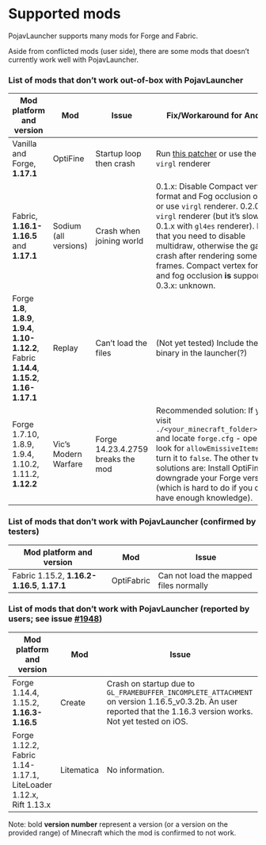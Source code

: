 # Supported mods

PojavLauncher supports many mods for Forge and Fabric.

Aside from conflicted mods (user side), there are some mods that doesn’t currently work well with PojavLauncher.

### List of mods that don’t work out-of-box with PojavLauncher

| Mod platform and version | Mod | Issue | Fix/Workaround for Android | Fix/Workaround for iOS |
| ------- | ------- | ------- | ------- | ------- |
| Vanilla and Forge, **1.17.1** | OptiFine | Startup loop then crash | Run [this patcher](https://cdn.discordapp.com/attachments/724163890803638277/888992640819925032/PojavOF117AssetsPatcher.jar) or use the new `virgl` renderer | Use gl4es with shader conversion disabled, or run [this patcher](https://cdn.discordapp.com/attachments/724163890803638277/888992640819925032/PojavOF117AssetsPatcher.jar), or use `tinygl4angle` renderer. |
| Fabric, **1.16.1-1.16.5** and **1.17.1** | Sodium (all versions) | Crash when joining world | 0.1.x: Disable Compact vertex format and Fog occlusion option, or use `virgl` renderer. 0.2.0: Use `virgl` renderer (but it’s slower than 0.1.x with `gl4es` renderer). Note that you need to disable multidraw, otherwise the game will crash after rendering some frames. Compact vertex format and fog occlusion __**is**__ supported. 0.3.x: unknown. | Unknown. |
| Forge **1.8**, **1.8.9**, **1.9.4**, **1.10-1.12.2**, Fabric **1.14.4**, **1.15.2**, **1.16-1.17.1** | Replay | Can’t load the files | (Not yet tested) Include the `ffmpeg` binary in the launcher(?) | Install `ffmpeg` package from your package manager (Cydia, Sileo, Zebra or Installer) |
| Forge 1.7.10, 1.8.9, 1.9.4, 1.10.2, 1.11.2, **1.12.2** | Vic’s Modern Warfare | Forge 14.23.4.2759 breaks the mod | Recommended solution: If you visit `./<your_minecraft_folder>/config` and locate `forge.cfg` - open it and look for `allowEmissiveItems` and turn it to `false`. The other two solutions are: Install OptiFine or downgrade your Forge version (which is hard to do if you don’t have enough knowledge). | Recommended solution: If you visit `./<your_minecraft_folder>/config` and locate `forge.cfg` - open it and look for `allowEmissiveItems` and turn it to `false`. The other two solutions are: Install OptiFine or downgrade your Forge version (which is hard to do if you don’t have enough knowledge). |

### List of mods that don’t work with PojavLauncher (confirmed by testers)

| Mod platform and version | Mod | Issue |
| - | - | - |
| Fabric 1.15.2, **1.16.2-1.16.5**, **1.17.1** | OptiFabric | Can not load the mapped files normally |

### List of mods that don’t work with PojavLauncher (reported by users; see issue [#1948](https://github.com/PojavLauncherTeam/PojavLauncher/issues/1948))

| Mod platform and version | Mod | Issue |
| ------- | ------- | ------- |
| Forge 1.14.4, 1.15.2, **1.16.3-1.16.5** | Create | Crash on startup due to `GL_FRAMEBUFFER_INCOMPLETE_ATTACHMENT` on version 1.16.5_v0.3.2b. An user reported that the 1.16.3 version works. Not yet tested on iOS. |
| Forge 1.12.2, Fabric 1.14-1.17.1, LiteLoader 1.12.x, Rift 1.13.x | Litematica | No information. |

Note: bold **version number** represent a version (or a version on the provided range) of Minecraft which the mod is confirmed to not work.
